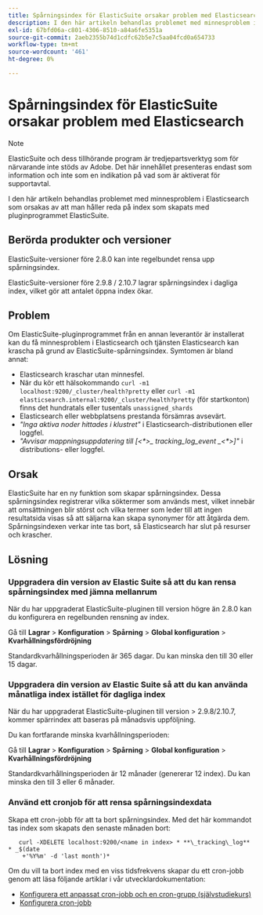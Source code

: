 ```yaml
---
title: Spårningsindex för ElasticSuite orsakar problem med Elasticsearch
description: I den här artikeln behandlas problemet med minnesproblem i Elasticsearch som orsakas av att man håller reda på index som skapats med pluginprogrammet ElasticSuite.
exl-id: 67bfd06a-c801-4306-8510-a84a6fe5351a
source-git-commit: 2aeb2355b74d1cdfc62b5e7c5aa04fcd0a654733
workflow-type: tm+mt
source-wordcount: '461'
ht-degree: 0%

---
```


# Spårningsindex för ElasticSuite orsakar problem med Elasticsearch

>[!NOTE]
>
>ElasticSuite och dess tillhörande program är tredjepartsverktyg som för närvarande inte stöds av Adobe. Det här innehållet presenteras endast som information och inte som en indikation på vad som är aktiverat för supportavtal.

I den här artikeln behandlas problemet med minnesproblem i Elasticsearch som orsakas av att man håller reda på index som skapats med pluginprogrammet ElasticSuite.

## Berörda produkter och versioner

ElasticSuite-versioner före 2.8.0 kan inte regelbundet rensa upp spårningsindex.

ElasticSuite-versioner före 2.9.8 / 2.10.7 lagrar spårningsindex i dagliga index, vilket gör att antalet öppna index ökar.

## Problem

Om ElasticSuite-pluginprogrammet från en annan leverantör är installerat kan du få minnesproblem i Elasticsearch och tjänsten Elasticsearch kan krascha på grund av ElasticSuite-spårningsindex. Symtomen är bland annat:

* Elasticsearch kraschar utan minnesfel.
* När du kör ett hälsokommando `curl -m1 localhost:9200/_cluster/health?pretty` eller `curl -m1 elasticsearch.internal:9200/_cluster/health?pretty` (för startkonton) finns det hundratals eller tusentals `unassigned_shards`
* Elasticsearch eller webbplatsens prestanda försämras avsevärt.
* *&quot;Inga aktiva noder hittades i klustret&quot;* i Elasticsearch-distributionen eller loggfel.
* *&quot;Avvisar mappningsuppdatering till [&lt;\*>_ tracking_log_event _&lt;\*>]&quot;* i distributions- eller loggfel.

## Orsak

ElasticSuite har en ny funktion som skapar spårningsindex. Dessa spårningsindex registrerar vilka söktermer som används mest, vilket innebär att omsättningen blir störst och vilka termer som leder till att ingen resultatsida visas så att säljarna kan skapa synonymer för att åtgärda dem. Spårningsindexen verkar inte tas bort, så Elasticsearch har slut på resurser och krascher.

## Lösning

### Uppgradera din version av Elastic Suite så att du kan rensa spårningsindex med jämna mellanrum

När du har uppgraderat ElasticSuite-pluginen till version högre än 2.8.0 kan du konfigurera en regelbunden rensning av index.

Gå till **Lagrar** > **Konfiguration** > **Spårning** > **Global konfiguration** > **Kvarhållningsfördröjning**

Standardkvarhållningsperioden är 365 dagar. Du kan minska den till 30 eller 15 dagar.

### Uppgradera din version av Elastic Suite så att du kan använda månatliga index istället för dagliga index

När du har uppgraderat ElasticSuite-pluginen till version > 2.9.8/2.10.7, kommer spärrindex att baseras på månadsvis uppföljning.

Du kan fortfarande minska kvarhållningsperioden:

Gå till **Lagrar** > **Konfiguration** > **Spårning** > **Global konfiguration** > **Kvarhållningsfördröjning**

Standardkvarhållningsperioden är 12 månader (genererar 12 index). Du kan minska den till 3 eller 6 månader.

### Använd ett cronjob för att rensa spårningsindexdata

Skapa ett cron-jobb för att ta bort spårningsindex. Med det här kommandot tas index som skapats den senaste månaden bort:

```
   curl -XDELETE localhost:9200/<name in index> * **\_tracking\_log** * _$(date
    +'%Y%m' -d 'last month')*
```

Om du vill ta bort index med en viss tidsfrekvens skapar du ett cron-jobb genom att läsa följande artiklar i vår utvecklardokumentation:

* [Konfigurera ett anpassat cron-jobb och en cron-grupp (självstudiekurs)](https://experienceleague.adobe.com/en/docs/commerce-operations/configuration-guide/crons/custom-cron-tutorial)
* [Konfigurera cron-jobb](https://experienceleague.adobe.com/en/docs/commerce-cloud-service/user-guide/configure/app/properties/crons-property)
